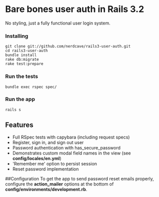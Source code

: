 # Bare bones user auth in Rails 3.2
No styling, just a fully functional user login system.

### Installing

	git clone git://github.com/nerdcave/rails3-user-auth.git
	cd rails3-user-auth
	bundle install
	rake db:migrate
	rake test:prepare

### Run the tests

	bundle exec rspec spec/

### Run the app

	rails s

## Features
* Full RSpec tests with capybara (including request specs)
* Register, sign in, and sign out user
* Password authentication with has_secure_password
* Demonstrates custom modal field names in the view (see **config/locales/en.yml**)
* 'Remember me' option to persist session
* Reset password implementation

##Configuration
To get the app to send password reset emails properly, configure the **action_mailer** options at the bottom of **config/environments/development.rb**.
